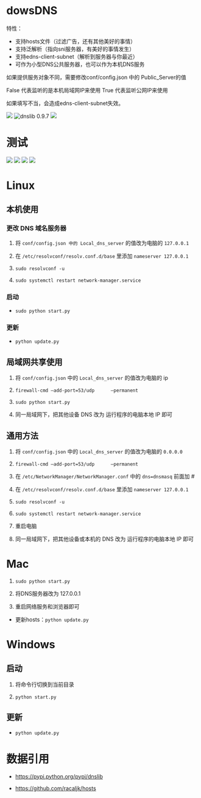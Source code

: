 
# dowsDNS
特性：
* 支持hosts文件（过滤广告，还有其他美好的事情）
* 支持泛解析（指向sni服务器，有美好的事情发生）
* 支持edns-client-subnet（解析到服务器与你最近）
* 可作为小型DNS公共服务器，也可以作为本机DNS服务

如果提供服务对象不同，需要修改conf/config.json 中的  Public_Server的值

False 代表监听的是本机局域网IP来使用
True 代表监听公网IP来使用

如果填写不当，会造成edns-client-subnet失效。


![](https://img.shields.io/badge/Platform-Windows%20Mac%20linux-blue.svg)
![dnslib 0.9.7](https://img.shields.io/badge/Dependency-dnslib%200.9.7-blue.svg)
![](https://img.shields.io/badge/Environment-Python2.7%20%7C%20Python3.4-blue.svg)

# 测试

![](https://img.shields.io/badge/Python2.7-测试通过-brightgreen.svg)
![](https://img.shields.io/badge/Python3.4-测试通过-brightgreen.svg)
![](https://img.shields.io/badge/Python3.5-测试通过-brightgreen.svg)
![](https://img.shields.io/badge/Python3.6-测试通过-brightgreen.svg)

# Linux 

## 本机使用
### 更改 DNS 域名服务器
1. 将 `conf/config.json 中的 Local_dns_server` 的值改为电脑的 `127.0.0.1`

2. 在 `/etc/resolvconf/resolv.conf.d/base` 里添加 `nameserver 127.0.0.1`

3. `sudo resolvconf -u`

4. `sudo systemctl restart network-manager.service`

### 启动

* `sudo python start.py`

### 更新

* `python update.py`

## 局域网共享使用

1. 将 `conf/config.json` 中的 `Local_dns_server` 的值改为电脑的 ip

2. `firewall-cmd –add-port=53/udp      –permanent`

3. `sudo python start.py`

4. 同一局域网下，把其他设备 DNS 改为 运行程序的电脑本地 IP 即可

## 通用方法

1. 将 `conf/config.json` 中的 `Local_dns_server` 的值改为电脑的 `0.0.0.0`

2. `firewall-cmd –add-port=53/udp      –permanent`

3. 在 `/etc/NetworkManager/NetworkManager.conf` 中的 `dns=dnsmasq` 前面加 #

4. 在 `/etc/resolvconf/resolv.conf.d/base` 里添加 `nameserver 127.0.0.1`

5. `sudo resolvconf -u`

6. `sudo systemctl restart network-manager.service`

7. 重启电脑

8. 同一局域网下，把其他设备或本机的 DNS 改为 运行程序的电脑本地 IP 即可

# Mac 

1. `sudo python start.py`

2. 将DNS服务器改为 127.0.0.1

3. 重启网络服务和浏览器即可

* 更新hosts：`python update.py`

# Windows

## 启动

1. 将命令行切换到当前目录

2. `python start.py`

## 更新

* `python update.py`

# 数据引用

* https://pypi.python.org/pypi/dnslib

* https://github.com/racaljk/hosts

